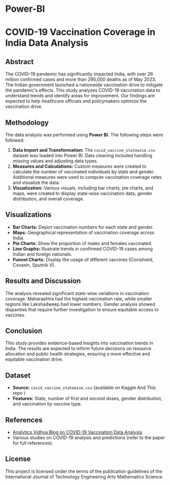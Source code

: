 # Power-BI

# COVID-19 Vaccination Coverage in India Data Analysis 



## Abstract
The COVID-19 pandemic has significantly impacted India, with over 26 million confirmed cases and more than 295,000 deaths as of May 2023. The Indian government launched a nationwide vaccination drive to mitigate the pandemic's effects. This study analyzes COVID-19 vaccination data to understand trends and identify areas for improvement. Our findings are expected to help healthcare officials and policymakers optimize the vaccination drive.

## Methodology
The data analysis was performed using **Power BI**. The following steps were followed:
1. **Data Import and Transformation:** The `covid_vaccine_statewise.csv` dataset was loaded into Power BI. Data cleaning included handling missing values and adjusting data types.
2. **Measures and Calculations:** Custom measures were created to calculate the number of vaccinated individuals by state and gender. Additional measures were used to compute vaccination coverage rates and visualize the data.
3. **Visualization:** Various visuals, including bar charts, pie charts, and maps, were created to display state-wise vaccination data, gender distribution, and overall coverage.

## Visualizations
- **Bar Charts:** Depict vaccination numbers for each state and gender.
- **Maps:** Geographical representation of vaccination coverage across India.
- **Pie Charts:** Show the proportion of males and females vaccinated.
- **Line Graphs:** Illustrate trends in confirmed COVID-19 cases among Indian and foreign nationals.
- **Funnel Charts:** Display the usage of different vaccines (Covishield, Covaxin, Sputnik V).

## Results and Discussion
The analysis revealed significant state-wise variations in vaccination coverage. Maharashtra had the highest vaccination rate, while smaller regions like Lakshadweep had lower numbers. Gender analysis showed disparities that require further investigation to ensure equitable access to vaccines.

## Conclusion
This study provides evidence-based insights into vaccination trends in India. The results are expected to inform future decisions on resource allocation and public health strategies, ensuring a more effective and equitable vaccination drive.

## Dataset
- **Source:** `covid_vaccine_statewise.csv` (available on Kaggle And This repo  ) 
- **Features:** State, number of first and second doses, gender distribution, and vaccination by vaccine type.

## References
- [Analytics Vidhya Blog on COVID-19 Vaccination Data Analysis](https://www.analyticsvidhya.com/blog/2021/05/covid-19-vaccination-data-analysis-visualization)
- Various studies on COVID-19 analysis and predictions (refer to the paper for full references).

## License
This project is licensed under the terms of the publication guidelines of the International Journal of Technology Engineering Arts Mathematics Science.
